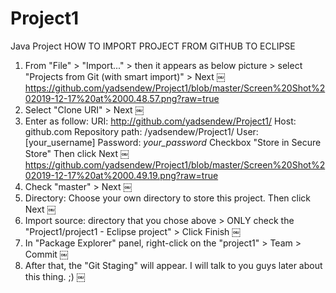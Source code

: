 # Project1
Java Project
HOW TO IMPORT PROJECT FROM GITHUB TO ECLIPSE

1. From "File" > "Import..." > then it appears as below picture > select "Projects from Git (with smart import)" > Next
￼https://github.com/yadsendew/Project1/blob/master/Screen%20Shot%202019-12-17%20at%2000.48.57.png?raw=true
2. Select "Clone URI" > Next
￼
3. Enter as follow:
URI: http://github.com/yadsendew/Project1/
Host: github.com
Repository path: /yadsendew/Project1/
User: [your_username]
Password: *your_password*
Checkbox "Store in Secure Store"
Then click Next
￼https://github.com/yadsendew/Project1/blob/master/Screen%20Shot%202019-12-17%20at%2000.49.19.png?raw=true
3. Check "master" > Next
￼
4. Directory: Choose your own directory to store this project. Then click Next
￼
5. Import source: directory that you chose above > ONLY check the "Project1/project1 - Eclipse project" > Click Finish
￼
6. In "Package Explorer" panel, right-click on the "project1" > Team > Commit
￼
7. After that, the "Git Staging" will appear. I will talk to you guys later about this thing. ;)
￼
